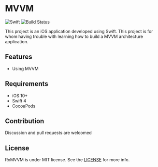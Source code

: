 MVVM
======

![Swift](https://img.shields.io/badge/Swift-4.0-orange.svg)
[![Build Status](https://travis-ci.org/jadernunes/MVVM.svg?branch=master)](https://travis-ci.org/jadernunes/MVVM)

This project is an iOS application developed using Swift. This project is for whom having trouble with learning how to build a MVVM architecture application.

Features
--------

* Using MVVM


Requirements
------------

* iOS 10+
* Swift 4
* CocoaPods 


Contribution
------------

Discussion and pull requests are welcomed


License
-------

RxMVVM is under MIT license. See the [LICENSE](LICENSE) for more info.
